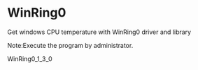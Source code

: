 # WinRing0
Get windows CPU temperature with WinRing0 driver and library  

Note:Execute the program by administrator.  

WinRing0_1_3_0
